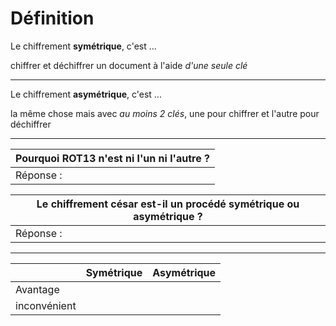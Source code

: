 # Définition

Le chiffrement **symétrique**, c'est ...

chiffrer et déchiffrer un document à l'aide _d'une seule clé_

---

Le chiffrement **asymétrique**, c'est ...

la même chose mais avec _au moins 2 clés_, une pour chiffrer et l'autre pour déchiffrer

---

|Pourquoi ROT13 n'est ni l'un ni l'autre ?|
|---|
|Réponse :   |


|Le chiffrement césar est-il un procédé symétrique ou asymétrique ?|
|---|
|Réponse :   |

---

|             | Symétrique | Asymétrique |
| ---         | ---        | ---         |
|Avantage     |            |             |
|inconvénient |            |             |


